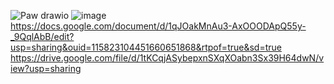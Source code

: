 ![Paw drawio](https://github.com/user-attachments/assets/05e5ddd1-ef66-4bbe-b374-bfdac31a59d6)
![image](https://github.com/user-attachments/assets/ad5f6b68-9cc3-4fef-b0b9-75d1bf3dd41c)
https://docs.google.com/document/d/1qJOakMnAu3-AxOOODApQ55y-_9QqlAbB/edit?usp=sharing&ouid=115823104451660651868&rtpof=true&sd=true
https://drive.google.com/file/d/1tKCqjASybepxnSXqXOabn3Sx39H64dwN/view?usp=sharing
